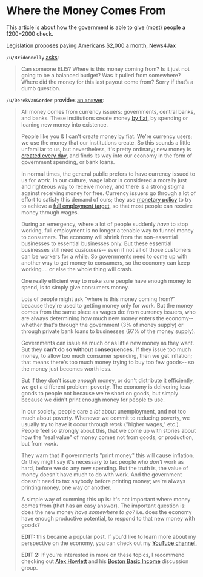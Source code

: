 # Where the Money Comes From

This article is about how the government is able to give (most) people a $1200-$2000 check.

[Legislation proposes paying Americans $2,000 a month, News4Jax](https://www.news4jax.com/news/national/2020/04/15/legislation-proposes-2000-a-month-for-americans/)

`/u/Bridonnelly` [asks](https://www.reddit.com/r/Futurology/comments/g2se2i/legislation_proposes_paying_americans_2000_a_month/fnnq6vw/?context=1):

> Can someone ELI5? Where is this money coming from? Is it just not going to be a balanced budget? Was it pulled from somewhere? Where did the money for this last payout come from? Sorry if that’s a dumb question.

`/u/DerekVanGorder` provides [an answer](https://www.reddit.com/r/Futurology/comments/g2se2i/legislation_proposes_paying_americans_2000_a_month/fnnq6vw/?context=1):

> All money comes from currency issuers: governments, central banks, and banks. These institutions create money [by fiat,](https://en.wikipedia.org/wiki/Fiat_money) by spending or loaning new money into existence.
> 
> People like you & I can't create money by fiat. We're currency users; we use the money that our institutions create. So this sounds a little unfamiliar to us, but nevertheless, it's pretty ordinary; new money is [created every day,](https://www.economicsnetwork.ac.uk/archive/starkey_banking) and finds its way into our economy in the form of government spending, or bank loans.
>
> In normal times, the general public prefers to have currency issued to us for *work.* In our culture, wage labor is considered a morally just and righteous way to receive money, and there is a strong stigma against receiving money for free. Currency issuers go through a lot of effort to satisfy this demand of ours; they use [monetary policy](https://en.wikipedia.org/wiki/Monetary_policy) to try to achieve a [full employment target](https://en.wikipedia.org/wiki/Full_employment), so that most people can receive money through wages.
>
> During an emergency, where a lot of people suddenly *have* to stop working, full employment is no longer a tenable way to funnel money to consumers. The economy will shrink from the non-essential businesses to essential businesses only. But these essential businesses still need *customers*\-- even if not all of those customers can be workers for a while. So governments need to come up with another way to get money to consumers, so the economy can keep working.... or else the whole thing will crash.
>
> One really efficient way to make sure people have enough money to spend, is to simply give consumers money.
>
> Lots of people might ask "where is this money coming from?" because they're used to getting money only for work. But the money comes from the same place as wages do: from currency issuers, who are always determining how much new money enters the economy-- whether that's through the government (3% of money supply) or through private bank loans to businesses (97% of the money supply).
>
> Governments can issue as much or as little new money as they want. But they **can't do so without consequences.** If they issue too much money, to allow too much consumer spending, then we get inflation; that means there's too much money trying to buy too few goods-- so the money just becomes worth less.
>
> But if they don't issue *enough* money, or don't distribute it efficiently, we get a different problem: poverty. The economy is delivering less goods to people not because we're short on goods, but simply because we didn't print enough money for people to use.
>
> In our society, people care a *lot* about unemployment, and not too much about poverty. Whenever we commit to reducing poverty, we usually try to have it occur through *work* ("higher wages," etc.). People feel so strongly about this, that we come up with stories about how the "real value" of money comes not from goods, or production, but from *work.*
>
> They warn that if governments "print money" this will cause inflation. Or they might say it's necessary to tax people who *don't* work as hard, before we do any new spending. But the truth is, the value of money doesn't have much to do with work. And the government doesn't need to tax anybody before printing money; we're always printing money, one way or another.
>
> A simple way of summing this up is: it's not important where money comes from (that has an easy answer). The important question is: does the new money *have somewhere to go?* i.e. does the economy have enough productive potential, to respond to that new money with goods?
>
> **EDIT:** this became a popular post. If you'd like to learn more about my perspective on the economy, you can check out my [YouTube channel.](https://www.youtube.com/channel/UCaIyJvWQeEYVx--VOmTz2ag)
>
> **EDIT 2:** If you're interested in more on these topics, I recommend checking out [Alex Howlett](http://www.greshm.org/) and his [Boston Basic Income](https://www.youtube.com/channel/UCsVjEFKDYn1yQ5E6raxM-dw) discussion group.
